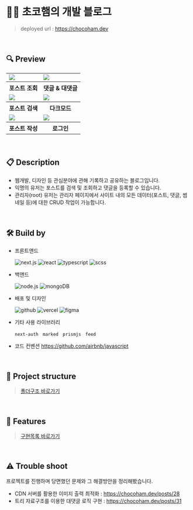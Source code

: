 # 👨‍💻 초코햄의 개발 블로그

> deployed url : https://chocoham.dev

<br/>

## 🔍 Preview

<table>
  <tr>
    <td>
      <image src="https://choco-image-server.cdn.ntruss.com/build/blog_main.gif"/>
    </td>
        <td>
      <image src="https://choco-image-server.cdn.ntruss.com/build/reply_new.gif"/>
    </td>
  </tr>
  <tr>
    <th>포스트 조회</th>
    <th>댓글 & 대댓글</th>
  </tr>
    <tr>
    <td>
      <image src="https://github.com/banma1234/myBlog-migration/assets/77619465/2d4e8715-2bbc-4a59-8194-d200bdbd5a4a"/>
    </td>
        <td>
      <image src="https://github.com/banma1234/myBlog-migration/assets/77619465/9e809a7d-2cf3-409b-aff6-7fd591240729"/>
    </td>
  </tr>
  <tr>
    <th>포스트 검색</th>
    <th>다크모드</th>
  </tr>
    </tr>
    <tr>
    <td>
      <image src="https://github.com/banma1234/myBlog-migration/assets/77619465/dc7de19c-6504-4b16-a7ea-2ef6f1d389fb"/>
    </td>
        <td>
      <image src="https://github.com/banma1234/myBlog-migration/assets/77619465/7d352087-e972-4662-933c-3e900362aa95"/>
    </td>
  </tr>
  <tr>
    <th>포스트 작성</th>
    <th>로그인</th>
  </tr>
</table>

<br/>

## 📋 Description

- 웹개발, 디자인 등 관심분야에 관해 기록하고 공유하는 블로그입니다.
- 익명의 유저는 포스트를 검색 및 조회하고 댓글을 등록할 수 있습니다.
- 관리자(root) 유저는 관리자 페이지에서 사이트 내의 모든 데이터(포스트, 댓글, 썸네일 등)에 대한 CRUD 작업이 가능합니다.

<br/>

## 🛠️ Build by

- 프론트앤드

  ![next.js](https://img.shields.io/badge/next.js-444444?style=for-the-badge&logo=next.js)
  ![react](https://img.shields.io/badge/react-444444?style=for-the-badge&logo=react)
  ![typescript](https://img.shields.io/badge/typescript-444444?style=for-the-badge&logo=typescript)
  ![scss](https://img.shields.io/badge/scss-444444?style=for-the-badge&logo=sass)

- 백앤드

  ![node.js](https://img.shields.io/badge/node.js-444444?style=for-the-badge&logo=node.js)
  ![mongoDB](https://img.shields.io/badge/mongoDB-444444?style=for-the-badge&logo=mongoDB)

- 배포 및 디자인

  ![github](https://img.shields.io/badge/github-444444?style=for-the-badge&logo=github)
  ![vercel](https://img.shields.io/badge/vercel-444444?style=for-the-badge&logo=vercel)
  ![figma](https://img.shields.io/badge/figma-444444?style=for-the-badge&logo=figma)

- 기타 사용 라이브러리

  `next-auth` &nbsp; `marked` &nbsp; `prismjs` &nbsp; `feed`

- 코드 컨벤션
  https://github.com/airbnb/javascript

<br/>

## 🌲 Project structure

> [폴더구조 바로가기](https://github.com/banma1234/myBlog-migration/blob/main/docs/projectTree.md)

<br/>

## 🚀 Features

> [구현목록 바로가기](https://github.com/banma1234/myBlog-migration/blob/main/docs/features.md)

<br/>

## ⚠️ Trouble shoot

프로젝트를 진행하며 당면했던 문제와 그 해결방안을 정리해봤습니다.

- CDN 서버를 활용한 이미지 출력 최적화 : https://chocoham.dev/posts/28
- 트리 자료구조를 이용한 대댓글 로직 구현 : https://chocoham.dev/posts/31
